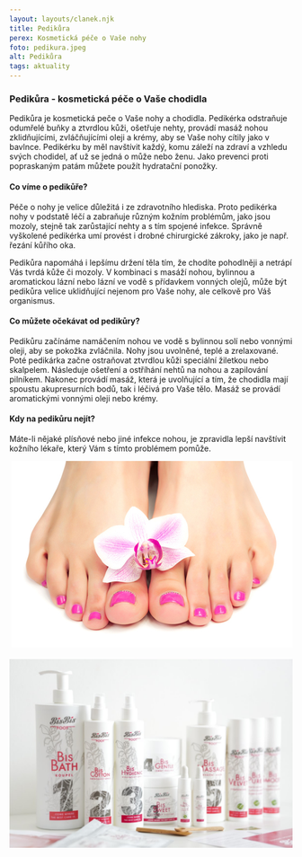```yaml
---
layout: layouts/clanek.njk
title: Pedikůra
perex: Kosmetická péče o Vaše nohy
foto: pedikura.jpeg
alt: Pedikůra
tags: aktuality
---
```


### Pedikůra - kosmetická péče o Vaše chodidla

Pedikůra je kosmetická peče o Vaše nohy a chodidla. Pedikérka odstraňuje odumřelé buňky a ztvrdlou kůži, ošetřuje nehty, provádí masáž nohou zklidňujícími, zvláčňujícími oleji a krémy, aby se Vaše nohy cítily jako v bavlnce. Pedikérku by měl navštívit každý, komu záleží na zdraví a vzhledu svých chodidel, ať už se jedná o může nebo ženu. Jako prevenci proti popraskaným patám můžete použít hydratační ponožky.

#### Co víme o pedikůře?

Péče o nohy je velice důležitá i ze zdravotního hlediska. Proto pedikérka nohy v podstatě léčí a zabraňuje různým kožním problémům, jako jsou mozoly, stejně tak zarůstající nehty a s tím spojené infekce. Správně vyškolené pedikérka umí provést i drobné chirurgické zákroky, jako je např. řezání kůřího oka.

Pedikůra napomáhá i lepšímu držení těla tím, že chodíte pohodlněji a netrápí Vás tvrdá kůže či mozoly. V kombinaci s masáží nohou, bylinnou a aromatickou lázní nebo lázní ve vodě s přídavkem vonných olejů, může být pedikůra velice uklidňující nejenom pro Vaše nohy, ale celkově pro Váš organismus.

#### Co můžete očekávat od pedikůry?

Pedikůru začínáme namáčením nohou ve vodě s bylinnou solí nebo vonnými oleji, aby se pokožka zvláčnila. Nohy jsou uvolněné, teplé a zrelaxované. Poté pedikárka začne ostraňovat ztvrdlou kůži speciální žiletkou nebo skalpelem. Následuje ošetření a ostříhání nehtů na nohou a zapilování pilníkem. Nakonec provádí masáž, která je uvolňující a tím, že chodidla mají spoustu akupresurních bodů, tak i léčivá pro Vaše tělo. Masáž se provádí aromatickými vonnými oleji nebo krémy.

#### Kdy na pedikůru nejít?

Máte-li nějaké plísňové nebo jiné infekce nohou, je zpravidla lepší navštívit kožního lékaře, který Vám s tímto problémem pomůže.

<div class="container">
  <img class="main__gallery" />
    <a
      data-fslightbox
      href="/images/pedikura.jpeg">
      <img class="article__image" src="/images/pedikura.jpeg" alt="pedikůra kosmetika"
  /></a>

  <img class="main__gallery" />
    <a
      data-fslightbox
      href="/images/pedikura-kosmetika.jpeg">
      <img class="article__image" src="/images/pedikura-kosmetika.jpeg" alt="pedikůra kosmetika"
  /></a>
</div>
